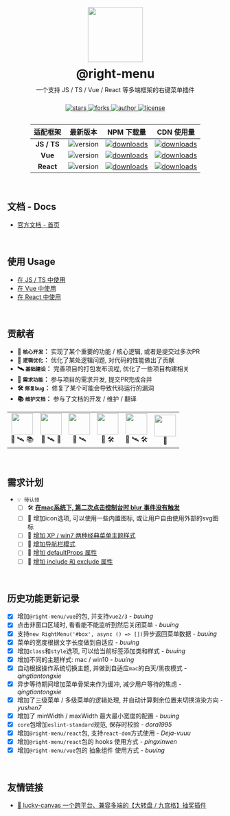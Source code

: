 
<div align="center" style="display: flex; flex-direction: column; align-items: center;">
  <img src="https://cdn.jsdelivr.net/gh/buuing/cdn/imgs/right-menu.png" width="128" />
  <h1 style="margin: 10px 0 0">@right-menu</h1>
  <p style="margin: 10px 0">一个支持 JS / TS / Vue / React 等多端框架的右键菜单插件</p>
  <p>
    <a href="https://github.com/buuing/right-menu/stargazers" target="_black">
      <img src="https://img.shields.io/github/stars/buuing/right-menu?color=%236a90e1&logo=github&style=flat-square" alt="stars" />
    </a>
    <a href="https://github.com/buuing/right-menu/network/members" target="_black">
      <img src="https://img.shields.io/github/forks/buuing/right-menu?color=%236a90e1&logo=github&style=flat-square" alt="forks" />
    </a>
    <a href="https://github.com/buuing" target="_black">
      <img src="https://img.shields.io/badge/Author-%20buuing%20-6a90e1.svg?&logo=github&style=flat-square" alt="author" />
    </a>
    <a href="https://github.com/buuing/right-menu/blob/master/LICENSE" target="_black">
      <img src="https://img.shields.io/github/license/buuing/right-menu?color=%236a90e1&logo=github&style=flat-square" alt="license" />
    </a>
  </p>

<table align="center" style="width: auto">
  <thead align="center">
    <tr>
      <th>适配框架</th>
      <th>最新版本</th>
      <th>NPM 下载量</th>
      <th>CDN 使用量</th>
    </tr>
  </thead>
  <tbody align="center">
    <tr>
      <td>
        <b>JS / TS</b>
      </td>
      <td>
        <img src="https://img.shields.io/npm/v/@right-menu/core?color=%23ffba15&logo=npm&style=flat-square" alt="version" />
      </td>
      <td>
        <a href="https://www.npmjs.com/package/@right-menu/core" target="_black"><img src="https://img.shields.io/npm/dm/@right-menu/core?color=%23ffba15&logo=npm&style=flat-square" alt="downloads" /></a>
      </td>
      <td>
        <a href="https://www.jsdelivr.com/package/npm/@right-menu/core" target="_black"><img src="https://data.jsdelivr.com/v1/package/npm/@right-menu/core/badge" alt="downloads" /></a>
      </td>
    </tr>
    <tr>
      <td>
        <b>Vue</b>
      </td>
      <td>
        <img src="https://img.shields.io/npm/v/@right-menu/vue?color=%23ffba15&logo=npm&style=flat-square" alt="version" />
      </td>
      <td>
        <a href="https://www.npmjs.com/package/@right-menu/vue" target="_black"><img src="https://img.shields.io/npm/dm/@right-menu/vue?color=%23ffba15&logo=npm&style=flat-square" alt="downloads" /></a>
      </td>
      <td>
        <a href="https://www.jsdelivr.com/package/npm/@right-menu/vue" target="_black"><img src="https://data.jsdelivr.com/v1/package/npm/@right-menu/vue/badge" alt="downloads" /></a>
      </td>
    </tr>
    <tr>
      <td>
        <b>React</b>
      </td>
      <td>
        <img src="https://img.shields.io/npm/v/@right-menu/react?color=%23ffba15&logo=npm&style=flat-square" alt="version" />
      </td>
      <td>
        <a href="https://www.npmjs.com/package/@right-menu/react" target="_black"><img src="https://img.shields.io/npm/dm/@right-menu/react?color=%23ffba15&logo=npm&style=flat-square" alt="downloads" /></a>
      </td>
      <td>
        <a href="https://www.jsdelivr.com/package/npm/@right-menu/react" target="_black"><img src="https://data.jsdelivr.com/v1/package/npm/@right-menu/react/badge" alt="downloads" /></a>
      </td>
    </tr>
  </tbody>
</table>

</div>

<br />


## 文档 - Docs

- [官方文档 - 首页](https://buuing.github.io/right-menu/)

<br />

## 使用 Usage

- [在 JS / TS 中使用](https://buuing.github.io/right-menu/usage/js)
- [在 Vue 中使用](https://buuing.github.io/right-menu/usage/vue)
- [在 React 中使用](https://buuing.github.io/right-menu/usage/react)

<br />

## 贡献者

+ **🤖 `核心开发`：** 实现了某个重要的功能 / 核心逻辑, 或者是提交过多次PR
+ **🦄 `逻辑优化`：** 优化了某处逻辑问题, 对代码的性能做出了贡献
+ **🛰 `基础建设`：** 完善项目的打包发布流程, 优化了一些项目构建相关
+ **🚧 `需求功能`：** 参与项目的需求开发, 提交PR完成合并
+ **🛠 `修复bug`：** 修复了某个可能会导致代码运行的漏洞
+ **📚 `维护文档`：** 参与了文档的开发 / 维护 / 翻译

<table>
  <tr>
    <td align="center"><a href="https://github.com/buuing" target="_blank"><img width="50px" src="https://avatars.githubusercontent.com/u/36689704"></a><div><span title="核心开发">🤖</span> <span title="基础建设">🛰</span> <span title="维护文档">📚</span></div></td>
    <td align="center"><a href="https://github.com/qingtiantongxie" target="_blank"><img width="50px" src="https://avatars.githubusercontent.com/u/24731632"></a><div><span title="核心开发">🤖</span> <span title="基础建设">🛰</span> <span title="需求功能">🚧</span></div></td>
    <td align="center"><a href="https://github.com/Deja-vuuu" target="_blank"><img width="50px" src="https://avatars.githubusercontent.com/u/27748682"></a><div><span title="核心开发">🤖</span> <span title="基础建设">🛰</span></div></td>
    <td align="center"><a href="https://github.com/yushen7" target="_blank"><img width="50px" src="https://avatars.githubusercontent.com/u/35678187"></a><div><span title="核心开发">🤖</span> <span title="修复bug">🛠</span></div></td>
    <td align="center"><a href="https://github.com/dora1995" target="_blank"><img width="50px" src="https://avatars.githubusercontent.com/u/53267289"></a><div><span title="核心开发">🤖</span> <span title="基础建设">🛰</span> <span title="修复bug">🛠</span></div></td>
    <td align="center"><a href="https://github.com/pingxinwen" target="_blank"><img width="50px" src="https://avatars.githubusercontent.com/u/60872624"></a><div><span title="需求功能">🚧</span></div></td>
  </tr>
</table>

<br />

## 需求计划

<!-- - `📆 进行中` -->

- `💡 待认领`
  - [ ] 🛠 [**在mac系统下, 第二次点击控制台时 blur 事件没有触发**](https://github.com/buuing/vue-right-menu/issues/10)
  - [ ] 🚧 增加icon选项, 可以使用一些内置图标, 或让用户自由使用外部的svg图标
  - [ ] 🚧 [增加 XP / win7 两种经典菜单主题样式](https://github.com/buuing/right-menu/discussions/31)
  <!-- - [ ] 🚧 随着浏览器放大/缩小时, 将菜单组件尽可能的维持在同一个大小 -->
  - [ ] 🚧 [增加导航栏模式](https://github.com/buuing/right-menu/discussions/26)
  - [ ] 🚧 [增加 defaultProps 属性](https://github.com/buuing/right-menu/discussions/23)
  - [ ] 🤖 [增加 include 和 exclude 属性](https://github.com/buuing/right-menu/discussions/25)
  <!-- - [ ] 🤖 看看能否对外暴露一个作用域插槽或者是render函数, 来渲染jsx? -->

<br />

## 历史功能更新记录

  - [x] 增加`@right-menu/vue`的包, 并支持`vue2/3` - *buuing*
  - [x] 点击非窗口区域时, 看看能不能监听到然后关闭菜单 - *buuing*
  - [x] 支持`new RightMenu('#box', async () => [])`异步返回菜单数据 - *buuing*
  - [x] 菜单的宽度根据文字长度做到自适应 - *buuing*
  - [x] 增加`class`和`style`选项, 可以给当前标签添加类和样式 - *buuing*
  - [x] 增加不同的主题样式: mac / win10 - *buuing*
  - [x] 自动根据操作系统切换主题, 并做到自适应`mac`的白天/黑夜模式 - *qingtiantongxie*
  - [x] 异步等待期间增加菜单骨架来作为缓冲, 减少用户等待的焦虑 - *qingtiantongxie*
  - [x] 增加了三级菜单 / 多级菜单的逻辑处理, 并自动计算剩余位置来切换渲染方向 - *yushen7*
  - [x] 增加了 minWidth / maxWidth 最大最小宽度的配置 - *buuing*
  - [x] `core`包增加`eslint-standard`规范, 保存时校验 - *dora1995*
  - [x] 增加`@right-menu/react`包, 支持`react-dom`方式使用 - *Deja-vuuu*
  - [x] 增加`@right-menu/react`包的 hooks 使用方式 - *pingxinwen*
  - [x] 增加`@right-menu/vue`包的 抽象组件 使用方式 - *buuing*

<br />

## 友情链接

- [🎁 lucky-canvas 一个跨平台、兼容多端的【大转盘 / 九宫格】抽奖插件](https://github.com/LuckDraw/lucky-canvas)
